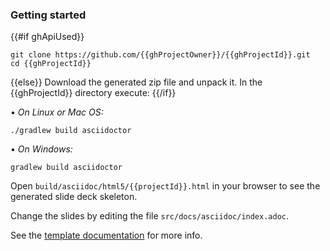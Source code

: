 ### Getting started

{{#if ghApiUsed}}
```
git clone https://github.com/{{ghProjectOwner}}/{{ghProjectId}}.git
cd {{ghProjectId}}
```
{{else}}
Download the generated zip file and unpack it. In the {{ghProjectId}} directory execute:
{{/if}}


&#8226; *On Linux or Mac OS:*
```
./gradlew build asciidoctor
```

&#8226; *On Windows:*
```
gradlew build asciidoctor
```

Open `build/asciidoc/html5/{{projectId}}.html` in your browser to see the generated slide deck skeleton.

Change the slides by editing the file `src/docs/asciidoc/index.adoc`.

See the [template documentation](http://slide-deck.boothub.org) for more info.
